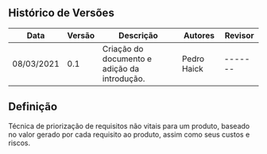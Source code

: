 ## Histórico de Versões

| Data       | Versão | Descrição                                                                                               | Autores          | Revisor |
| ---------- | ------ | ------------------------------------------------------------------------------------------------------- | ---------------- | ------- |
| 08/03/2021 | 0.1    | Criação do documento e adição da introdução.                                              | Pedro Haick      | ------- |

## Definição

Técnica de priorização de requisitos não vitais para um produto, baseado no valor gerado por cada requisito ao produto, assim como seus custos e riscos.
